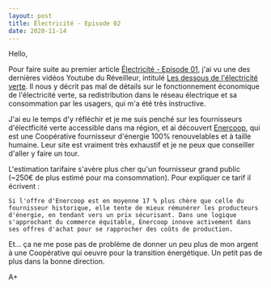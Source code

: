```yaml
---
layout: post
title: Électricité - Episode 02
date: 2020-11-14
---
```


Hello,

Pour faire suite au premier article [Électricité - Episode 01](https://noxinmortus.github.io/2020/08/19/electricity01.html), j'ai vu une des dernières vidéos Youtube du Réveilleur, intitulé [Les dessous de l'électricité verte](https://www.youtube.com/watch?v=goceQuwWwKA). Il nous y décrit pas mal de détails sur le fonctionnement économique de l'électricité verte, sa redistribution dans le réseau électrique et sa consommation par les usagers, qui m'a été très instructive.

J'ai eu le temps d'y réfléchir et je me suis penché sur les fournisseurs d'électficité verte accessible dans ma région, et ai découvert [Enercoop](https://www.enercoop.fr/), qui est une Coopérative fournisseur d'énergie 100% renouvelables et à taille humaine. Leur site est vraiment très exhaustif et je ne peux que conseiller d'aller y faire un tour.

L'estimation tarifaire s'avère plus cher qu'un fournisseur grand public (~250€ de plus estimé pour ma consommation). Pour expliquer ce tarif il écrivent :
```
Si l'offre d'Enercoop est en moyenne 17 % plus chère que celle du fournisseur historique, elle tente de mieux rémunérer les producteurs d'énergie, en tendant vers un prix sécurisant. Dans une logique s'approchant du commerce équitable, Enercoop innove activement dans ses offres d'achat pour se rapprocher des coûts de production.
```

Et... ça ne me pose pas de problème de donner un peu plus de mon argent à une Coopérative qui oeuvre pour la transition énergétique. Un petit pas de plus dans la bonne direction.

A+
